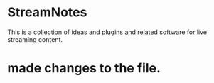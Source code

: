 # StreamNotes
This is a collection of ideas and plugins and related software for live streaming content.


# made changes to the file.
